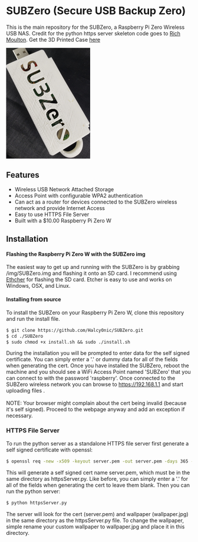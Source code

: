 # SUBZero (Secure USB Backup Zero) <br /> 
This is the main repository for the SUBZero, a Raspberry Pi Zero Wireless USB NAS.  Credit for the python https server skeleton code goes to [Rich Moulton](https://github.com/rhmoult/SecurityTools/blob/master/Platform_Independent/Python/httpsWithUpload/src/httpsWithUpload.py). Get the 3D Printed Case [here](https://www.thingiverse.com/thing:3389059)

[![3D Printed Case](/Pictures/SUBZero5.jpg)](https://www.thingiverse.com/thing:3389059)

## Features
* Wireless USB Network Attached Storage
* Access Point with configurable WPA2 authentication
* Can act as a router for devices connected to the SUBZero wireless network and provide Internet Access
* Easy to use HTTPS File Server
* Built with a $10.00 Raspberry Pi Zero W

## Installation

#### Flashing the Raspberry Pi Zero W with the SUBZero img

The easiest way to get up and running with the SUBZero is by grabbing /img/SUBZero.img and flashing it onto an SD card.  I recommend using [Ethcher](https://www.balena.io/etcher/) for flashing the SD card.  Etcher is easy to use and works on Windows, OSX, and Linux.

#### Installing from source
To install the SUBZero on your Raspberry Pi Zero W, clone this repository and run the install file.

``` 
$ git clone https://github.com/Halcy0nic/SUBZero.git
$ cd ./SUBZero
$ sudo chmod +x install.sh && sudo ./install.sh
```
During the installation you will be prompted to enter data for the self signed certificate. You can simply enter a '.' or dummy data for all of the fields when generating the cert.  Once you have installed the SUBZero, reboot the machine and you should see a WiFi Access Point named 'SUBZero' that you can connect to with the password 'raspberry'.  Once connected to the SUBZero wireless network you can browse to https://192.168.1.1 and start uploading files .
<br/> <br />NOTE: Your browser might complain about the cert being invalid (because it's self signed).  Proceed to the webpage anyway and add an exception if necessary.

### HTTPS File Server
To run the python server as a standalone HTTPS file server first generate a self signed certificate with openssl:
``` bash
$ openssl req -new -x509 -keyout server.pem -out server.pem -days 365 -nodes
```

This will generate a self signed cert name server.pem, which must be in the same directory as httpsServer.py.  Like before, you can simply enter a '.' for all of the fields when generating the cert to leave them blank. 
Then you can run the python server:

``` bash
$ python httpsServer.py
```
The server will look for the cert (server.pem) and wallpaper (wallpaper.jpg) in the same directory as the httpsServer.py file.  To change the wallpaper, simple rename your custom wallpaper to wallpaper.jpg and place it in this directory.

